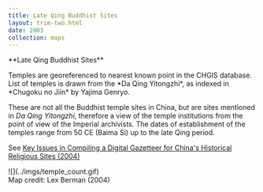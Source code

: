 ```yaml
---
title: Late Qing Buddhist Sites
layout: trim-two.html
date: 2003
collection: maps
---
```

<div class="chunk">

 <p class="monkey">
   **Late Qing Buddhist Sites**
 </p>
 <p class="monkey">
Temples are georeferenced to nearest known point in the CHGIS database. List of temples is drawn from the *Da Qing Yitongzhi*, as indexed in *Chugoku no Jiin* by Yajima Genryo. 

These are not all the Buddhist temple sites in China, but are sites mentioned in *Da Qing Yitongzhi*, therefore a view of the temple institutions from the point of view of the Imperial archivists. The dates of establishment of the temples range from 50 CE (Baima Si) up to the late Qing period. 

See [Key Issues in Compiling a Digital Gazetteer for China's Historical Religious Sites (2004)](../../work/docs/papers/religious_sites_gazetteer.pdf)

 </p>
 <div class="maps">
![](../imgs/temple_count.gif)
 </div>
Map credit:  Lex Berman (2004)

</div>


